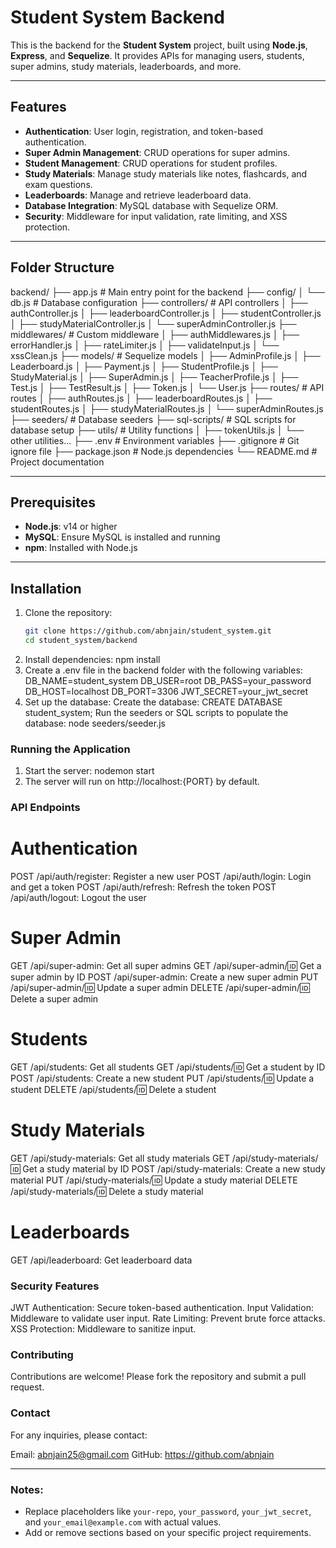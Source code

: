 # Student System Backend

This is the backend for the **Student System** project, built using **Node.js**, **Express**, and **Sequelize**. It provides APIs for managing users, students, super admins, study materials, leaderboards, and more.

---

## Features

- **Authentication**: User login, registration, and token-based authentication.
- **Super Admin Management**: CRUD operations for super admins.
- **Student Management**: CRUD operations for student profiles.
- **Study Materials**: Manage study materials like notes, flashcards, and exam questions.
- **Leaderboards**: Manage and retrieve leaderboard data.
- **Database Integration**: MySQL database with Sequelize ORM.
- **Security**: Middleware for input validation, rate limiting, and XSS protection.

---

## Folder Structure
backend/ ├── app.js # Main entry point for the backend ├── config/ 
│ └── db.js # Database configuration 
├── controllers/ # API controllers 
│ ├── authController.js 
│ ├── leaderboardController.js 
│ ├── studentController.js 
│ ├── studyMaterialController.js 
│ └── superAdminController.js 
├── middlewares/ # Custom middleware 
│ ├── authMiddlewares.js 
│ ├── errorHandler.js 
│ ├── rateLimiter.js 
│ ├── validateInput.js 
│ └── xssClean.js 
├── models/ # Sequelize models 
│ ├── AdminProfile.js 
│ ├── Leaderboard.js 
│ ├── Payment.js 
│ ├── StudentProfile.js 
│ ├── StudyMaterial.js 
│ ├── SuperAdmin.js 
│ ├── TeacherProfile.js 
│ ├── Test.js 
│ ├── TestResult.js 
│ ├── Token.js 
│ └── User.js 
├── routes/ # API routes 
│ ├── authRoutes.js 
│ ├── leaderboardRoutes.js 
│ ├── studentRoutes.js 
│ ├── studyMaterialRoutes.js 
│ └── superAdminRoutes.js 
├── seeders/ # Database seeders 
├── sql-scripts/ # SQL scripts for database setup 
├── utils/ # Utility functions 
│ ├── tokenUtils.js 
│ └── other utilities... 
├── .env # Environment variables 
├── .gitignore # Git ignore file 
├── package.json # Node.js dependencies 
└── README.md # Project documentation

---

## Prerequisites

- **Node.js**: v14 or higher
- **MySQL**: Ensure MySQL is installed and running
- **npm**: Installed with Node.js

---

## Installation

1. Clone the repository:
   ```bash
   git clone https://github.com/abnjain/student_system.git
   cd student_system/backend
2. Install dependencies:
npm install
3. Create a .env file in the backend folder with the following variables:
DB_NAME=student_system
DB_USER=root
DB_PASS=your_password
DB_HOST=localhost
DB_PORT=3306
JWT_SECRET=your_jwt_secret
4. Set up the database:
    Create the database:
        CREATE DATABASE student_system;
    Run the seeders or SQL scripts to populate the database:
        node seeders/seeder.js


### Running the Application
1. Start the server:
nodemon start
2. The server will run on http://localhost:{PORT} by default.

### API Endpoints
# Authentication
POST /api/auth/register: Register a new user
POST /api/auth/login: Login and get a token
POST /api/auth/refresh: Refresh the token
POST /api/auth/logout: Logout the user
# Super Admin
GET /api/super-admin: Get all super admins
GET /api/super-admin/:id: Get a super admin by ID
POST /api/super-admin: Create a new super admin
PUT /api/super-admin/:id: Update a super admin
DELETE /api/super-admin/:id: Delete a super admin
# Students
GET /api/students: Get all students
GET /api/students/:id: Get a student by ID
POST /api/students: Create a new student
PUT /api/students/:id: Update a student
DELETE /api/students/:id: Delete a student
# Study Materials
GET /api/study-materials: Get all study materials
GET /api/study-materials/:id: Get a study material by ID
POST /api/study-materials: Create a new study material
PUT /api/study-materials/:id: Update a study material
DELETE /api/study-materials/:id: Delete a study material
# Leaderboards
GET /api/leaderboard: Get leaderboard data

### Security Features
JWT Authentication: Secure token-based authentication.
Input Validation: Middleware to validate user input.
Rate Limiting: Prevent brute force attacks.
XSS Protection: Middleware to sanitize input.

### Contributing
Contributions are welcome! Please fork the repository and submit a pull request.

### Contact
For any inquiries, please contact:

Email: abnjain25@gmail.com
GitHub: https://github.com/abnjain

---

### Notes:
- Replace placeholders like `your-repo`, `your_password`, `your_jwt_secret`, and `your_email@example.com` with actual values.
- Add or remove sections based on your specific project requirements.
